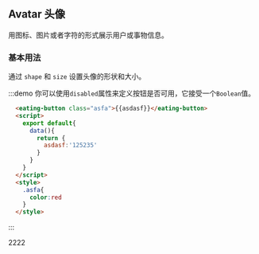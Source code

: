 ## Avatar 头像

用图标、图片或者字符的形式展示用户或事物信息。

### 基本用法

通过 `shape` 和 `size` 设置头像的形状和大小。

:::demo 你可以使用`disabled`属性来定义按钮是否可用，它接受一个`Boolean`值。

```html
  <eating-button class="asfa">{{asdasf}}</eating-button>
  <script>
    export default{
      data(){
        return {
          asdasf:'125235'
        }
      }
    }
  </script>
  <style>
    .asfa{
      color:red
    }
  </style>
```
:::

<a-button>2222</a-button>